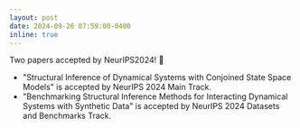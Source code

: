 ```yaml
---
layout: post
date: 2024-09-26 07:59:00-0400
inline: true
---
```

Two papers accepted by NeurIPS2024! :tada:
- "Structural Inference of Dynamical Systems with Conjoined State Space Models" is accepted by NeurIPS 2024 Main Track. 
- "Benchmarking Structural Inference Methods for Interacting Dynamical Systems with Synthetic Data" is accepted by NeurIPS 2024 Datasets and Benchmarks Track.
